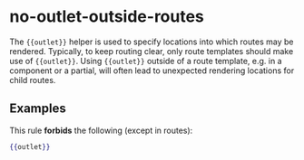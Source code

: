 # no-outlet-outside-routes

The `{{outlet}}` helper is used to specify locations into which routes may be rendered. Typically, to keep routing clear, only route templates should make use of `{{outlet}}`. Using `{{outlet}}` outside of a route template, e.g. in a component or a partial, will often lead to unexpected rendering locations for child routes.

## Examples

This rule **forbids** the following (except in routes):

```hbs
{{outlet}}
```
